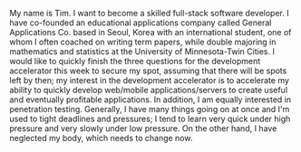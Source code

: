 My name is Tim. I want to become a skilled full-stack software developer. I have co-founded an educational applications company called General Applications Co. based in Seoul, Korea with an international student, one of whom I often coached on writing term papers, while double majoring in mathematics and statistics at the University of Minnesota-Twin Cities. I would like to quickly finish the three questions for the development accelerator this week to secure my spot, assuming that there will be spots left by then; my interest in the development accelerator is to accelerate my ability to quickly develop web/mobile applications/servers to create useful and eventually profitable applications. In addition, I am equally interested in penetration testing. Generally, I have many things going on at once and I'm used to tight deadlines and pressures; I tend to learn very quick under high pressure and very slowly under low pressure. On the other hand, I have neglected my body, which needs to change now. 